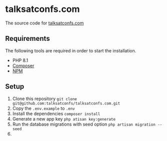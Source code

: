 # talksatconfs.com

The source code for [talksatconfs.com](https://talksatconfs.com)

## Requirements

The following tools are required in order to start the installation.

- PHP 8.1
- [Composer](https://getcomposer.org/download/)
- [NPM](https://docs.npmjs.com/downloading-and-installing-node-js-and-npm)

## Setup
1. Clone this repository `git clone git@github.com:talksatconfs/talksatconfs.com.git`
2. Copy the `.env.example` to `.env`
3. Install the dependencies `composer install`
4. Generate a new app key `php atisan key:generate`
5. Run the database migrations with seed option `php artisan migration --seed`
6.
